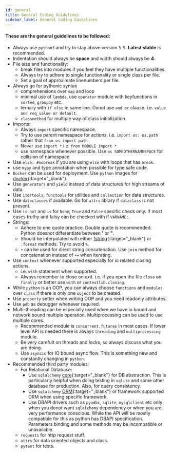 ```yaml
---
id: general
title: General Coding Guidelines
sidebar_label: General Coding Guidelines
---
```


#### These are the general guidelines to be followed:

* Always use `python3` and try to stay above version `3.5`. **Latest stable** is recommended.
* Indentation should always be **space** and width should always be **4**.
* File size and functionality:
    - break files into modules if you feel they have multiple functionalities.
    - Always try to adhere to single functionality or single class per file.
    - Set a goal of approximate linenumbers per file.
* Always go for pythonic syntax
    - comprehensions over `map` and loop
    - minimal use of `lambda`, use `operator` module with keyfunctions in `sorted`, `groupby` etc.
    - ternary with `if else` in same line. Donot use `and or` clause. i.e. `value and req_value or default`. 
    - `classmethod` for multiple way of class initialization
* Imports:
    - Always `import` specific namespace.
    - Try to use parent namespace for actions. i.e. `import os: os.path` rather that `from os import path`
    - Never use `import *` i.e. `from MODULE import *`
    - use namespace whenever possible. Use `as SOMEOTHERNAMESPACE` for collision of namespace
* Use `else: #nobreak` if you are using `else` with loops that has `break`.
* use `mypy` and type annotation when possible for type safe code.
* `Docker` can be used for deployment. Use `python` images for [docker](https://hub.docker.com/_/python){:target="_blank"}.
* Use `generators` and `yield` instead of data structures for high streams of data.
* Use `itertools`, `functools` for utilities and `collection` for data structures.
* Use `dataclasses` if available. Go for `attrs` library if `dataclass` is not present.
* Use `is not` and `is` for `None`, `True` and `False` specific check only. If most cases truthy and falsy can be checked with if `VARNAME:`. 
* Strings: 
    - Adhere to one quote practice. Double quote is recommended. Python doesnot differentiate between **'** or **"**.
    - Should be interpolated with either [fstring](https://www.python.org/dev/peps/pep-0498/){:target="_blank"} or `.format` methods. Try to avoid `%`.
    - `+` can be used for direct string concatenation. Use `join` method for concatenation instead of `+=` when iterating.
* Use `context` whenever supported especially for io related closing actions.
    - i.e. `with` statement when supported.
    - Always remember to close on exit. i.e. if you open the file `close` on `finally` or better use `with` or `contextlib.closing`.
* While `python` is an OOP, you can always choose `functions` and `modules` over `class` if there is only one `object` to be created.
* Use `property` setter when writing OOP and you need readonly attributes.
* Use `pdb` as debugger whenever required.
* Multi-threading can be especially used when we have io bound and network bound multiple operation. Multiprocessing can be used to use multiple cores.
    - Recommended module is `concurrent.futures` in most cases. If lower level API is needed there is always `threading` and `multiprocessing` module.
    - Be very carefult on threads and locks, so always discuss what you are doing.
    - Use `asyncio` for IO bound async flow. This is something new and constantly changing in `python`.
* Recommended third party modules:
    - For Relational Database:
        + Use `sqlalchemy` [core](https://docs.sqlalchemy.org/en/13/core/){:target="_blank"} for DB abstraction. This is particularly helpful when doing testing in `sqlite` and some other database for production. Also, for query consistency.
        + Use `sqlalchemy` [ORM](https://docs.sqlalchemy.org/en/13/orm/){:target="_blank"} or framework supported ORM when using specific framework.
        + Use DBAPI drivers such as `pyodbc`, `sqlite`, `mysqlclient` etc only when you donot want `sqlalchemy` dependency or when you are very performance conscious. While the API will be mostly compatible for this as python has DBAPI specification. Parameters binding and some methods may be incompatible or unavailable. 
    - `requests` for http request stuff.
    - `attrs` for data oriented objects and class.
    - `pytest` for tests.
